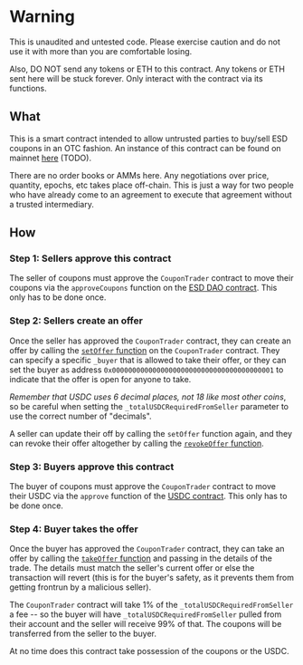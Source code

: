 # Warning
This is unaudited and untested code. Please exercise caution and do not use it with more than you are comfortable losing.

Also, DO NOT send any tokens or ETH to this contract. Any tokens or ETH sent here will be stuck forever. Only interact with the contract via its functions.

## What

This is a smart contract intended to allow untrusted parties to buy/sell ESD coupons in an OTC fashion. An instance of this contract can be found on mainnet [here]() (TODO).

There are no order books or AMMs here. Any negotiations over price, quantity, epochs, etc takes place off-chain. This is just a way for two people who have already come to an agreement to execute that agreement without a trusted intermediary.

## How

### Step 1: Sellers approve this contract
The seller of coupons must approve the `CouponTrader` contract to move their coupons via the `approveCoupons` function on the [ESD DAO contract](https://etherscan.io/address/0x443D2f2755DB5942601fa062Cc248aAA153313D3#code). This only has to be done once.

### Step 2: Sellers create an offer
Once the seller has approved the `CouponTrader` contract, they can create an offer by calling the [`setOffer` function](https://github.com/Austin-Williams/otc-coupon-trader/blob/main/CouponTrader.sol#L73) on the `CouponTrader` contract. They can specify a specific `_buyer` that is allowed to take their offer, or they can set the buyer as address `0x0000000000000000000000000000000000000001` to indicate that the offer is open for anyone to take.

*Remember that USDC uses 6 decimal places, not 18 like most other coins*, so be careful when setting the `_totalUSDCRequiredFromSeller` parameter to use the correct number of "decimals".

A seller can update their off by calling the `setOffer` function again, and they can revoke their offer altogether by calling the [`revokeOffer` function](https://github.com/Austin-Williams/otc-coupon-trader/blob/main/CouponTrader.sol#L87).

### Step 3: Buyers approve this contract
The buyer of coupons must approve the `CouponTrader` contract to move their USDC via the `approve` function of the [USDC contract](https://etherscan.io/address/0xa0b86991c6218b36c1d19d4a2e9eb0ce3606eb48#writeProxyContract). This only has to be done once.

### Step 4: Buyer takes the offer
Once the buyer has approved the `CouponTrader` contract, they can take an offer by calling the [`takeOffer` function](https://github.com/Austin-Williams/otc-coupon-trader/blob/main/CouponTrader.sol#L99) and passing in the details of the trade. The details must match the seller's current offer or else the transaction will revert (this is for the buyer's safety, as it prevents them from getting frontrun by a malicious seller).

The `CouponTrader` contract will take 1% of the `_totalUSDCRequiredFromSeller` a fee -- so the buyer will have `_totalUSDCRequiredFromSeller` pulled from their account and the seller will receive 99% of that. The coupons will be transferred from the seller to the buyer.

At no time does this contract take possession of the coupons or the USDC.

